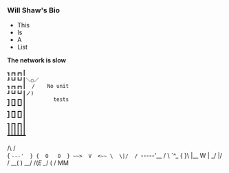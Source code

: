 ### Will Shaw's Bio

- This
- Is
- A
- List

**The network is slow**


```
┓┏┓┏┓┃
┛┗┛┗┛┃＼○／
┓┏┓┏┓┃  /    No unit
┛┗┛┗┛┃ノ)
┓┏┓┏┓┃         tests
┛┗┛┗┛┃ 
┓┏┓┏┓┃ 
┛┗┛┗┛┃ 
┓┏┓┏┓┃         
┃┃┃┃┃┃
┻┻┻┻┻┻
```

   /\     /\
  {  `---'  }
  {  O   O  }
  ~~>  V  <~~
   \  \|/  /
    `-----'__
    /     \  `^\_
   {       }\ |\_\_   W
   |  \_/  |/ /  \_\_( )
    \__/  /(_E     \__/
      (  /
       MM
